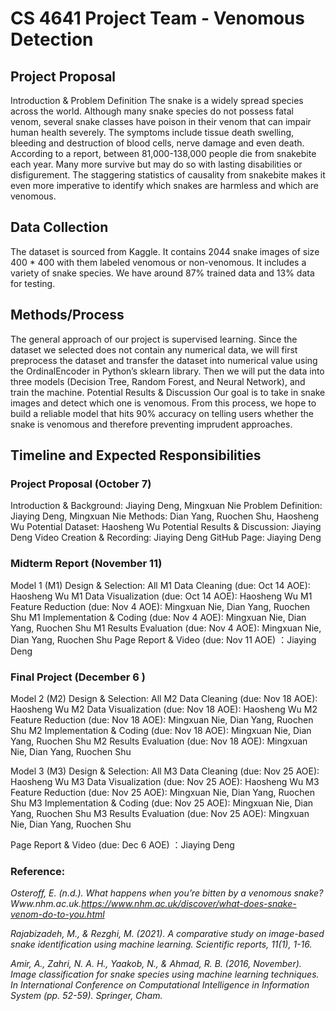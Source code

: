 # CS 4641 Project Team - Venomous Detection
## Project Proposal
Introduction & Problem Definition
The snake is a widely spread species across the world. Although many snake species do not possess fatal venom, several snake classes have poison in their venom that can impair human health severely. The symptoms include tissue death swelling, bleeding and destruction of blood cells, nerve damage and even death. According to a report, between 81,000-138,000 people die from snakebite each year. Many more survive but may do so with lasting disabilities or disfigurement. The staggering statistics of causality from snakebite makes it even more imperative to identify which snakes are harmless and which are venomous.

## Data Collection
The dataset is sourced from Kaggle. It contains 2044 snake images of size 400 * 400 with them labeled venomous or non-venomous. It includes a variety of snake species. We have around 87% trained data and 13% data for testing. 

## Methods/Process
The general approach of our project is supervised learning. Since the dataset we selected does not contain any numerical data, we will first preprocess the dataset and transfer the dataset into numerical value using the OrdinalEncoder in Python’s sklearn library. Then we will put the data into three models (Decision Tree, Random Forest, and Neural Network), and train the machine.
Potential Results & Discussion
Our goal is to take in snake images and detect which one is venomous. From this process, we hope to build a reliable model that hits 90% accuracy on telling users whether the snake is venomous and therefore preventing imprudent approaches. 

## Timeline and Expected Responsibilities


### Project Proposal (October 7)

Introduction & Background:	Jiaying Deng, Mingxuan Nie
Problem Definition:	Jiaying Deng, Mingxuan Nie
Methods:	Dian Yang, Ruochen Shu, Haosheng Wu
Potential Dataset:	Haosheng Wu
Potential Results & Discussion:	Jiaying Deng
Video Creation & Recording:	Jiaying Deng
GitHub Page:	Jiaying Deng

### Midterm Report (November 11)

Model 1 (M1) Design & Selection:	All
M1 Data Cleaning (due: Oct 14 AOE):	Haosheng Wu 
M1 Data Visualization (due: Oct 14 AOE):	Haosheng Wu 
M1 Feature Reduction (due: Nov 4 AOE):	Mingxuan Nie, Dian Yang, Ruochen Shu
M1 Implementation & Coding (due: Nov 4 AOE):	Mingxuan Nie, Dian Yang, Ruochen Shu
M1 Results Evaluation (due: Nov 4 AOE):	Mingxuan Nie, Dian Yang, Ruochen Shu
Page Report & Video (due: Nov 11 AOE) ：Jiaying Deng


### Final Project (December 6 )

Model 2 (M2) Design & Selection:	All
M2 Data Cleaning (due: Nov 18 AOE):	Haosheng Wu 
M2 Data Visualization (due: Nov 18 AOE):	Haosheng Wu 
M2 Feature Reduction (due: Nov 18 AOE):	Mingxuan Nie, Dian Yang, Ruochen Shu
M2 Implementation & Coding (due: Nov 18 AOE):	Mingxuan Nie, Dian Yang, Ruochen Shu
M2 Results Evaluation (due: Nov 18 AOE):	Mingxuan Nie, Dian Yang, Ruochen Shu

Model 3 (M3) Design & Selection:	All
M3 Data Cleaning (due: Nov 25 AOE):	Haosheng Wu 
M3 Data Visualization (due: Nov 25 AOE):	Haosheng Wu 
M3 Feature Reduction (due: Nov 25 AOE):	Mingxuan Nie, Dian Yang, Ruochen Shu
M3 Implementation & Coding (due: Nov 25 AOE):	Mingxuan Nie, Dian Yang, Ruochen Shu
M3 Results Evaluation (due: Nov 25 AOE):	Mingxuan Nie, Dian Yang, Ruochen Shu

Page Report & Video (due: Dec 6 AOE) ：Jiaying Deng



### Reference:
_Osteroff, E. (n.d.). What happens when you’re bitten by a venomous snake? Www.nhm.ac.uk.https://www.nhm.ac.uk/discover/what-does-snake-venom-do-to-you.html_ 

_Rajabizadeh, M., & Rezghi, M. (2021). A comparative study on image-based snake identification using machine learning. Scientific reports, 11(1), 1-16._

_Amir, A., Zahri, N. A. H., Yaakob, N., & Ahmad, R. B. (2016, November). Image classification for snake species using machine learning techniques. In International Conference on Computational Intelligence in Information System (pp. 52-59). Springer, Cham._

